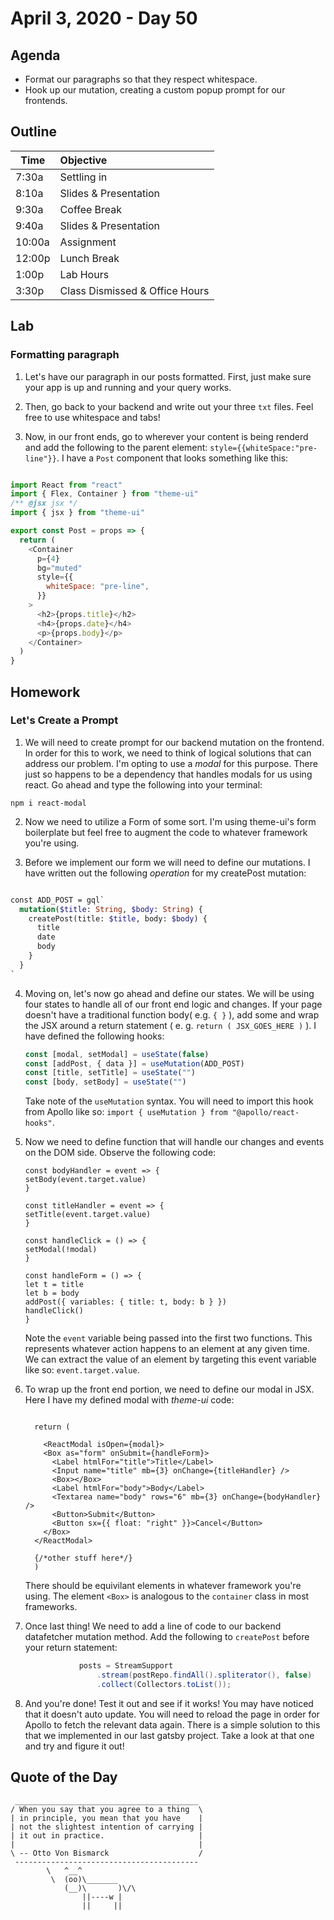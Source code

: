 # April 3, 2020 - Day 50


## Agenda

- Format our paragraphs so that they respect whitespace. 
- Hook up our mutation, creating a custom popup prompt for our frontends. 



## Outline

| Time   | Objective                        |
| -------|:---------------------------------|
| 7:30a  | Settling in                      |
| 8:10a  | Slides & Presentation            |
| 9:30a  | Coffee Break                     |
| 9:40a  | Slides & Presentation            |
| 10:00a | Assignment                       |
| 12:00p | Lunch Break                      |
| 1:00p  | Lab Hours                        |
| 3:30p  | Class Dismissed & Office Hours   |


## Lab

### Formatting paragraph

1. Let's have our paragraph in our posts formatted. First, just make sure your app is up and running and your query works. 

2. Then, go back to your backend and write out your three `txt` files. Feel free to use whitespace and tabs!

3. Now, in our front ends, go to wherever your content is being renderd and add the following to the parent element: `style={{whiteSpace:"pre-line"}}`. I have a `Post` component that looks something like this: 

```JavaScript

import React from "react"
import { Flex, Container } from "theme-ui"
/** @jsx jsx */
import { jsx } from "theme-ui"

export const Post = props => {
  return (
    <Container
      p={4}
      bg="muted"
      style={{
        whiteSpace: "pre-line",
      }}
    >
      <h2>{props.title}</h2>
      <h4>{props.date}</h4>
      <p>{props.body}</p>
    </Container>
  )
}


```



## Homework

### Let's Create a Prompt 

1. We will need to create prompt for our backend mutation on the frontend. In order for this to work, we need to think of logical solutions that can address our problem. I'm opting to use a *modal* for this purpose. There just so happens to be a dependency that handles modals for us using react. Go ahead and type the following into your terminal:

```Shell
npm i react-modal
```

2. Now we need to utilize a Form of some sort. I'm using theme-ui's form boilerplate but feel free to augment the code to whatever framework you're using. 

3. Before we implement our form we will need to define our mutations. I have written out the following *operation* for my createPost mutation:

```GraphQL

const ADD_POST = gql`
  mutation($title: String, $body: String) {
    createPost(title: $title, body: $body) {
      title
      date
      body
    }
  }
`
```

4. Moving on, let's now go ahead and define our states. We will be using four states to handle all of our front end logic and changes. If your page doesn't have a traditional function body( e.g. `{ }` ), add some and wrap the JSX around a return statement ( e. g. `return ( JSX_GOES_HERE )` ). I have defined the following hooks:

    ```JavaScript
    const [modal, setModal] = useState(false)
    const [addPost, { data }] = useMutation(ADD_POST)
    const [title, setTitle] = useState("")
    const [body, setBody] = useState("")
    ```

    Take note of the `useMutation` syntax. You will need to import this hook from Apollo like so: `import { useMutation } from "@apollo/react-hooks"`.

5. Now we need to define function that will handle our changes and events on the DOM side. Observe the following code:

    ```JSX
    const bodyHandler = event => {
    setBody(event.target.value)
    }

    const titleHandler = event => {
    setTitle(event.target.value)
    }

    const handleClick = () => {
    setModal(!modal)
    }

    const handleForm = () => {
    let t = title
    let b = body
    addPost({ variables: { title: t, body: b } })
    handleClick()
    }
    ```

    Note the `event` variable being passed into the first two functions. This represents whatever action happens to an element at any given time. We can extract the value of an element by targeting this event variable like so: `event.target.value`. 

6. To wrap up the front end portion, we need to define our modal in JSX. Here I have my defined modal with *theme-ui* code:

    ```JSX

      return (

        <ReactModal isOpen={modal}>
        <Box as="form" onSubmit={handleForm}>
          <Label htmlFor="title">Title</Label>
          <Input name="title" mb={3} onChange={titleHandler} />
          <Box></Box>
          <Label htmlFor="body">Body</Label>
          <Textarea name="body" rows="6" mb={3} onChange={bodyHandler} />
          <Button>Submit</Button>
          <Button sx={{ float: "right" }}>Cancel</Button>
        </Box>
      </ReactModal>

      {/*other stuff here*/}
      )
    ```

    There should be equivilant elements in whatever framework you're using. The element `<Box>` is analogous to the `container` class in most frameworks.  

7. Once last thing! We need to add a line of code to our backend datafetcher mutation method. Add the following to `createPost` before your return statement: 

    ```Java
                posts = StreamSupport
                    .stream(postRepo.findAll().spliterator(), false)
                    .collect(Collectors.toList());
    ```

8. And you're done! Test it out and see if it works! You may have noticed that it doesn't auto update. You will need to reload the page in order for Apollo to fetch the relevant data again. There is a simple solution to this that we implemented in our last gatsby project. Take a look at that one and try and figure it out!

## Quote of the Day 
```
 _________________________________________
/ When you say that you agree to a thing  \
| in principle, you mean that you have    |
| not the slightest intention of carrying |
| it out in practice.                     |
|                                         |
\ -- Otto Von Bismarck                    /
 -----------------------------------------
        \   ^__^
         \  (oo)\_______
            (__)\       )\/\
                ||----w |
                ||     ||

```